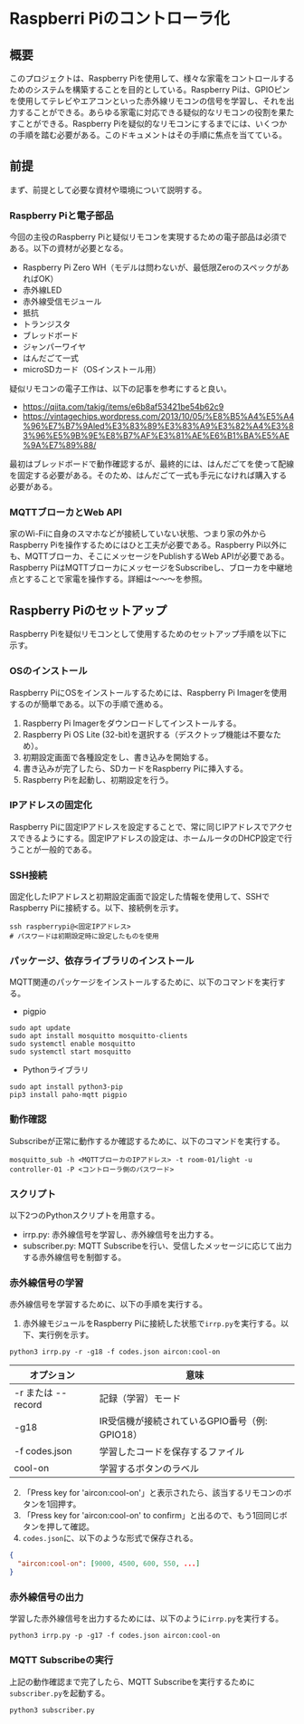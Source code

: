 # Raspberri Piのコントローラ化
## 概要
このプロジェクトは、Raspberry Piを使用して、様々な家電をコントロールするためのシステムを構築することを目的としている。Raspberry Piは、GPIOピンを使用してテレビやエアコンといった赤外線リモコンの信号を学習し、それを出力することができる。あらゆる家電に対応できる疑似的なリモコンの役割を果たすことができる。Raspberry Piを疑似的なリモコンにするまでには、いくつかの手順を踏む必要がある。このドキュメントはその手順に焦点を当てている。

## 前提
まず、前提として必要な資材や環境について説明する。

### Raspberry Piと電子部品
今回の主役のRaspberry Piと疑似リモコンを実現するための電子部品は必須である。以下の資材が必要となる。
- Raspberry Pi Zero WH（モデルは問わないが、最低限ZeroのスペックがあればOK）
- 赤外線LED
- 赤外線受信モジュール
- 抵抗
- トランジスタ
- ブレッドボード
- ジャンパーワイヤ
- はんだごて一式
- microSDカード（OSインストール用）

疑似リモコンの電子工作は、以下の記事を参考にすると良い。
- https://qiita.com/takjg/items/e6b8af53421be54b62c9
- https://vintagechips.wordpress.com/2013/10/05/%E8%B5%A4%E5%A4%96%E7%B7%9Aled%E3%83%89%E3%83%A9%E3%82%A4%E3%83%96%E5%9B%9E%E8%B7%AF%E3%81%AE%E6%B1%BA%E5%AE%9A%E7%89%88/

最初はブレッドボードで動作確認するが、最終的には、はんだごてを使って配線を固定する必要がある。そのため、はんだごて一式も手元になければ購入する必要がある。

### MQTTブローカとWeb API
家のWi-Fiに自身のスマホなどが接続していない状態、つまり家の外からRaspberry Piを操作するためにはひと工夫が必要である。Raspberry Pi以外にも、MQTTブローカ、そこにメッセージをPublishするWeb APIが必要である。Raspberry PiはMQTTブローカにメッセージをSubscribeし、ブローカを中継地点とすることで家電を操作する。詳細は～～～を参照。

## Raspberry Piのセットアップ
Raspberry Piを疑似リモコンとして使用するためのセットアップ手順を以下に示す。

### OSのインストール
Raspberry PiにOSをインストールするためには、Raspberry Pi Imagerを使用するのが簡単である。以下の手順で進める。
1. Raspberry Pi Imagerをダウンロードしてインストールする。
2. Raspberry Pi OS Lite (32-bit)を選択する（デスクトップ機能は不要なため）。
3. 初期設定画面で各種設定をし、書き込みを開始する。
4. 書き込みが完了したら、SDカードをRaspberry Piに挿入する。
5. Raspberry Piを起動し、初期設定を行う。

### IPアドレスの固定化
Raspberry Piに固定IPアドレスを設定することで、常に同じIPアドレスでアクセスできるようにする。固定IPアドレスの設定は、ホームルータのDHCP設定で行うことが一般的である。

### SSH接続
固定化したIPアドレスと初期設定画面で設定した情報を使用して、SSHでRaspberry Piに接続する。以下、接続例を示す。
```
ssh raspberrypi@<固定IPアドレス>
# パスワードは初期設定時に設定したものを使用
```

### パッケージ、依存ライブラリのインストール
MQTT関連のパッケージをインストールするために、以下のコマンドを実行する。
- pigpio
```
sudo apt update
sudo apt install mosquitto mosquitto-clients
sudo systemctl enable mosquitto
sudo systemctl start mosquitto
```
- Pythonライブラリ
```
sudo apt install python3-pip
pip3 install paho-mqtt pigpio
```

### 動作確認
Subscribeが正常に動作するか確認するために、以下のコマンドを実行する。
```
mosquitto_sub -h <MQTTブローカのIPアドレス> -t room-01/light -u controller-01 -P <コントローラ側のパスワード>
```

### スクリプト
以下2つのPythonスクリプトを用意する。
- irrp.py: 赤外線信号を学習し、赤外線信号を出力する。
- subscriber.py: MQTT Subscribeを行い、受信したメッセージに応じて出力する赤外線信号を制御する。

### 赤外線信号の学習
赤外線信号を学習するために、以下の手順を実行する。
1. 赤外線モジュールをRaspberry Piに接続した状態で`irrp.py`を実行する。以下、実行例を示す。
```
python3 irrp.py -r -g18 -f codes.json aircon:cool-on
```
| オプション         | 意味                                           |
| ------------------ | ---------------------------------------------- |
| -r または --record | 記録（学習）モード                             |
| -g18               | IR受信機が接続されているGPIO番号（例: GPIO18） |
| -f codes.json      | 学習したコードを保存するファイル               |
| cool-on            | 学習するボタンのラベル                         |

2. 「Press key for 'aircon:cool-on'」と表示されたら、該当するリモコンのボタンを1回押す。
3. 「Press key for 'aircon:cool-on' to confirm」と出るので、もう1回同じボタンを押して確認。
4. `codes.json`に、以下のような形式で保存される。
```json
{
  "aircon:cool-on": [9000, 4500, 600, 550, ...]
}
```

### 赤外線信号の出力
学習した赤外線信号を出力するためには、以下のように`irrp.py`を実行する。
```
python3 irrp.py -p -g17 -f codes.json aircon:cool-on
```

### MQTT Subscribeの実行
上記の動作確認まで完了したら、MQTT Subscribeを実行するために`subscriber.py`を起動する。
```
python3 subscriber.py
```
